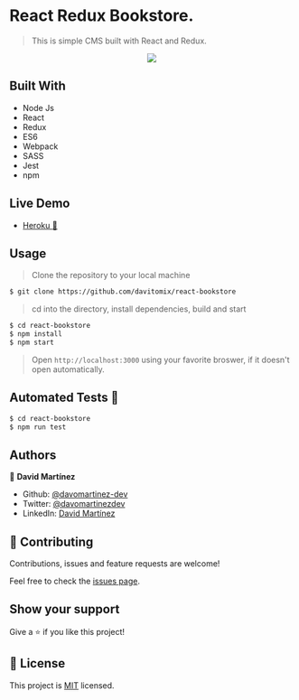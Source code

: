 # React Redux Bookstore.

> This is simple CMS built with React and Redux.

<p align="center">
  <img src="./cms_mainok.gif">
</p>

## Built With

- Node Js
- React
- Redux
- ES6
- Webpack
- SASS
- Jest
- npm

## Live Demo

- [Heroku :rocket:](https://frosty-engelbart-d94f71.netlify.app)

## Usage

> Clone the repository to your local machine

```sh
$ git clone https://github.com/davitomix/react-bookstore
```

> cd into the directory, install dependencies, build and start

```sh
$ cd react-bookstore
$ npm install
$ npm start
```

> Open `http://localhost:3000` using your favorite broswer, if it doesn't open automatically.

## Automated Tests :space_invader:

```sh
$ cd react-bookstore
$ npm run test
```

## Authors

👤 **David Martínez**

- Github: [@davomartinez-dev](https://github.com/davomartinez-dev)
- Twitter: [@davomartinezdev](https://twitter.com/davomartinezdev)
- LinkedIn: [David Martínez](https://www.linkedin.com/in/davidelimartinez/)

## 🤝 Contributing

Contributions, issues and feature requests are welcome!

Feel free to check the [issues page](issues/).

## Show your support

Give a ⭐️ if you like this project!

## 📝 License

This project is [MIT](lic.url) licensed.
